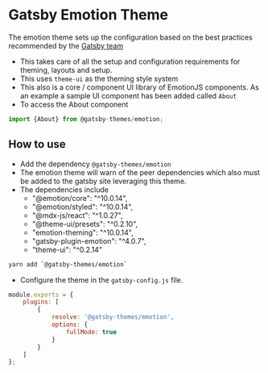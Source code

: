 # Gatsby Emotion Theme

The emotion theme sets up the configuration based on the best practices recommended by the [Gatsby team](https://www.gatsbyjs.org/docs/emotion/)

- This takes care of all the setup and configuration requirements for theming, layouts and setup.
- This uses `theme-ui` as the theming style system
- This also is a core / component UI library of EmotionJS components. As an example a sample UI component has been added called `About`
- To access the About component

```javascript
import {About} from @gatsby-themes/emotion;
```

## How to use

- Add the dependency `@gatsby-themes/emotion`
- The emotion theme will warn of the peer dependencies which also must be added to the gatsby site leveraging this theme.
- The dependencies include
	- "@emotion/core": "^10.0.14",
	- "@emotion/styled": "^10.0.14",
	- "@mdx-js/react": "^1.0.27",
	- "@theme-ui/presets": "^0.2.10",
	- "emotion-theming": "^10.0.14",
	- "gatsby-plugin-emotion": "^4.0.7",
	- "theme-ui": "^0.2.14"

```bash
yarn add `@gatsby-themes/emotion`
```

- Configure the theme in the `gatsby-config.js` file.

```javascript
module.exports = {
	plugins: [
		{
			resolve: '@gatsby-themes/emotion',
			options: {
				fullMode: true
			}
		}
	]
};
```
